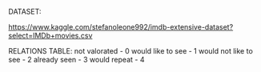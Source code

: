 DATASET:

https://www.kaggle.com/stefanoleone992/imdb-extensive-dataset?select=IMDb+movies.csv


RELATIONS TABLE:
not valorated - 0
would like to see - 1
would not like to see - 2
already seen - 3
would repeat - 4
